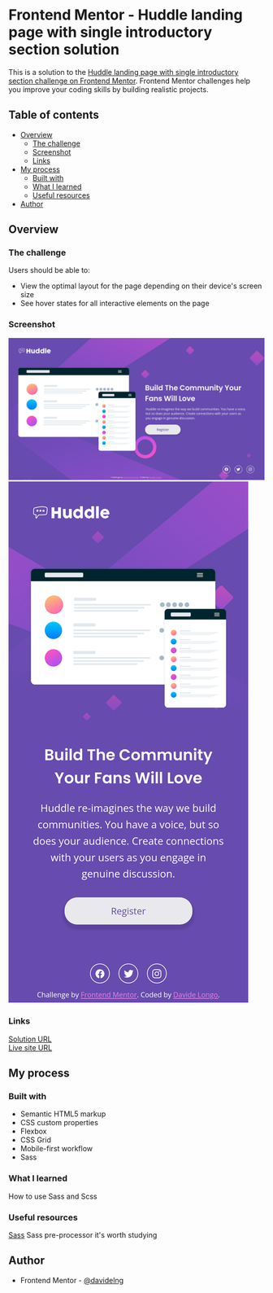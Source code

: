 # Frontend Mentor - Huddle landing page with single introductory section solution

This is a solution to the [Huddle landing page with single introductory section challenge on Frontend Mentor](https://www.frontendmentor.io/challenges/huddle-landing-page-with-a-single-introductory-section-B_2Wvxgi0). Frontend Mentor challenges help you improve your coding skills by building realistic projects. 

## Table of contents

- [Overview](#overview)
  - [The challenge](#the-challenge)
  - [Screenshot](#screenshot)
  - [Links](#links)
- [My process](#my-process)
  - [Built with](#built-with)
  - [What I learned](#what-i-learned)
  - [Useful resources](#useful-resources)
- [Author](#author)

## Overview

### The challenge

Users should be able to:

- View the optimal layout for the page depending on their device's screen size
- See hover states for all interactive elements on the page

### Screenshot

![](screenshots/desktop.png)
![](screenshots/mobile.png)

### Links

[Solution URL]()  
[Live site URL]()

## My process

### Built with

- Semantic HTML5 markup
- CSS custom properties
- Flexbox
- CSS Grid
- Mobile-first workflow
- Sass

### What I learned

How to use Sass and Scss

### Useful resources

[Sass](https://sass-lang.com/) Sass pre-processor it's worth studying

## Author

- Frontend Mentor - [@davidelng](https://www.frontendmentor.io/profile/davidelng)